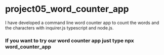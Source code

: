 # project05_word_counter_app
 I have developed a command line word counter app to count the words and the characters with inquirer.js typescript and node.js.

### If you want to try our word counter app just type npx word_counter_app